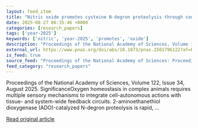 ```yaml
---
layout: feed_item
title: "Nitric oxide promotes cysteine N-degron proteolysis through control of oxygen availability"
date: 2025-08-27 06:35:46 +0000
categories: [research_papers]
tags: ['year-2025']
keywords: ['nitric', 'year-2025', 'promotes', 'oxide']
description: "Proceedings of the National Academy of Sciences, Volume 122, Issue 34, August 2025"
external_url: https://www.pnas.org/doi/abs/10.1073/pnas.2501796122?af=R
is_feed: true
source_feed: "Proceedings of the National Academy of Sciences: Proceedings of the National Academy of Sciences: Table of Contents"
feed_category: "research_papers"
---
```


Proceedings of the National Academy of Sciences, Volume 122, Issue 34, August 2025. SignificanceOxygen homeostasis in complex animals requires multiple sensory mechanisms to integrate cell-autonomous actions with tissue- and system-wide feedback circuits. 2-aminoethanethiol dioxygenase (ADO)-catalyzed N-degron proteolysis is rapid, ...

[Read original article](https://www.pnas.org/doi/abs/10.1073/pnas.2501796122?af=R)
